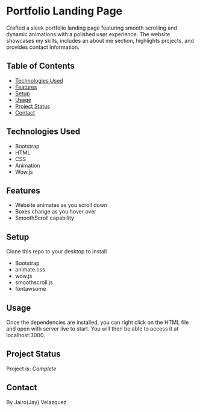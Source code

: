 # Portfolio Landing Page
Crafted a sleek portfolio landing page featuring smooth scrolling and dynamic animations with a polished user experience. The website showcases my skills, includes an about me section, highlights projects, and provides contact information.


## Table of Contents
* [Technologies Used](#technologies-used)
* [Features](#features)
* [Setup](#setup)
* [Usage](#usage)
* [Project Status](#project-status)
* [Contact](#contact)


## Technologies Used
- Bootstrap
- HTML
- CSS
- Animation
- Wow.js


## Features
- Website animates as you scroll down
- Boxes change as you hover over
- SmoothScroll capability


## Setup
Clone this repo to your desktop to install
- Bootstrap
- animate.css
- wow.js
- smoothscroll.js
- fontawsome


## Usage

Once the dependencies are installed, you can right click on the HTML file and open with server live to start. You will then be able to access it at localhost:3000.


## Project Status
Project is: _Complete_ 


## Contact
By Jairo(Jay) Velazquez